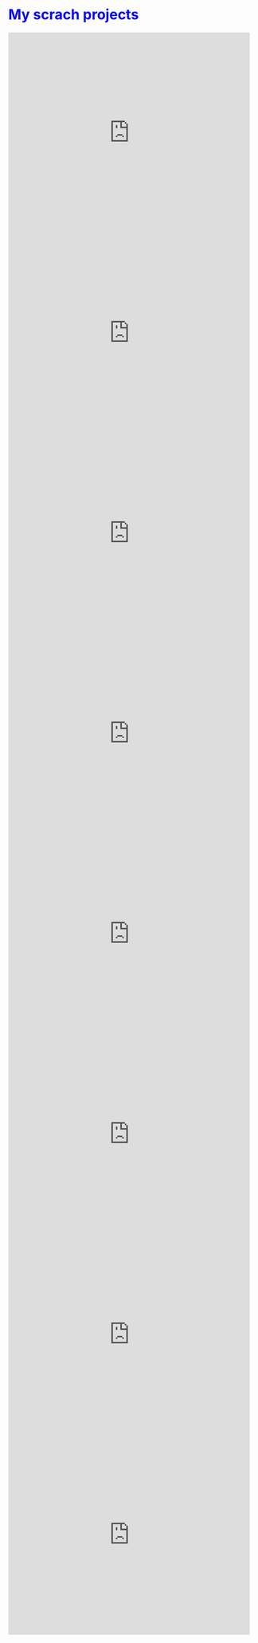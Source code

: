 <HTML>
  <HEAD><title>My Page</title></HEAD>
<BODY>
<H1><font color="blue">My scrach projects</font></H1>
<iframe src="https://scratch.mit.edu/projects/416874188/embed" allowtransparency="true" width="485" height="402" frameborder="0" scrolling="no" allowfullscreen></iframe>
<iframe src="https://scratch.mit.edu/projects/416868522/embed" allowtransparency="true" width="485" height="402" frameborder="0" scrolling="no" allowfullscreen></iframe>
<iframe src="https://scratch.mit.edu/projects/417563444/embed" allowtransparency="true" width="485" height="402" frameborder="0" scrolling="no" allowfullscreen></iframe>
<iframe src="https://scratch.mit.edu/projects/417568046/embed" allowtransparency="true" width="485" height="402" frameborder="0" scrolling="no" allowfullscreen></iframe>
<iframe src="https://scratch.mit.edu/projects/417574893/embed" allowtransparency="true" width="485" height="402" frameborder="0" scrolling="no" allowfullscreen></iframe>
<iframe src="https://scratch.mit.edu/projects/418778294/embed" allowtransparency="true" width="485" height="402" frameborder="0" scrolling="no" allowfullscreen></iframe>
<iframe src="https://scratch.mit.edu/projects/418780624/embed" allowtransparency="true" width="485" height="402" frameborder="0" scrolling="no" allowfullscreen></iframe>
<iframe src="https://scratch.mit.edu/projects/426453264/embed" allowtransparency="true" width="485" height="402" frameborder="0" scrolling="no" allowfullscreen></iframe>
</BODY>
</HTML>

